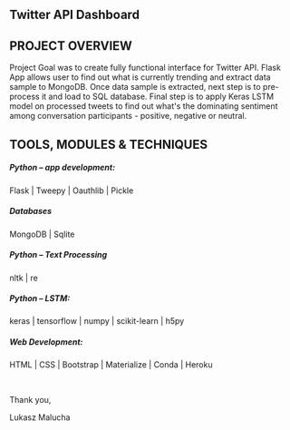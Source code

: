 ## Twitter API Dashboard

## PROJECT OVERVIEW

Project Goal was to create fully functional interface for Twitter API. Flask App allows user to find out what is currently trending and extract data sample to MongoDB.
Once data sample is extracted, next step is to pre-process it and load to SQL database. Final step is to apply Keras LSTM model on processed tweets to find out what's the dominating sentiment 
among conversation participants - positive, negative or neutral.


## TOOLS, MODULES & TECHNIQUES

##### Python – app development:
Flask | Tweepy | Oauthlib | Pickle

##### Databases
MongoDB | Sqlite 

##### Python – Text Processing
nltk | re 

##### Python – LSTM:
keras | tensorflow | numpy | scikit-learn | h5py

##### Web Development:
HTML | CSS | Bootstrap | Materialize | Conda | Heroku

<br>

Thank you,

Lukasz Malucha
